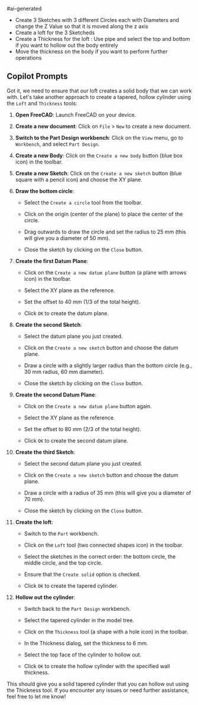 #ai-generated
* Create 3 Sketches  with 3 different Circles each with Diameters and change the Z Value so that it is moved along the z axis
* Create a loft for the 3 Sketcheds
* Create a Thickness for the loft : Use pipe and select the top and bottom if you want to hollow out the body entirely
* Move the thickness on the body if you want to perform further operations
## Copilot Prompts
Got it, we need to ensure that our loft creates a solid body that we can work with. Let's take another approach to create a tapered, hollow cylinder using the `Loft` and `Thickness` tools:

1. **Open FreeCAD**: Launch FreeCAD on your device.
    
2. **Create a new document**: Click on `File` > `New` to create a new document.
    
3. **Switch to the Part Design workbench**: Click on the `View` menu, go to `Workbench`, and select `Part Design`.
    
4. **Create a new Body**: Click on the `Create a new body` button (blue box icon) in the toolbar.
    
5. **Create a new Sketch**: Click on the `Create a new sketch` button (blue square with a pencil icon) and choose the XY plane.
    
6. **Draw the bottom circle**:
    
    - Select the `Create a circle` tool from the toolbar.
        
    - Click on the origin (center of the plane) to place the center of the circle.
        
    - Drag outwards to draw the circle and set the radius to 25 mm (this will give you a diameter of 50 mm).
        
    - Close the sketch by clicking on the `Close` button.
        
7. **Create the first Datum Plane**:
    
    - Click on the `Create a new datum plane` button (a plane with arrows icon) in the toolbar.
        
    - Select the XY plane as the reference.
        
    - Set the offset to 40 mm (1/3 of the total height).
        
    - Click `OK` to create the datum plane.
        
8. **Create the second Sketch**:
    
    - Select the datum plane you just created.
        
    - Click on the `Create a new sketch` button and choose the datum plane.
        
    - Draw a circle with a slightly larger radius than the bottom circle (e.g., 30 mm radius, 60 mm diameter).
        
    - Close the sketch by clicking on the `Close` button.
        
9. **Create the second Datum Plane**:
    
    - Click on the `Create a new datum plane` button again.
        
    - Select the XY plane as the reference.
        
    - Set the offset to 80 mm (2/3 of the total height).
        
    - Click `OK` to create the second datum plane.
        
10. **Create the third Sketch**:
    
    - Select the second datum plane you just created.
        
    - Click on the `Create a new sketch` button and choose the datum plane.
        
    - Draw a circle with a radius of 35 mm (this will give you a diameter of 70 mm).
        
    - Close the sketch by clicking on the `Close` button.
        
11. **Create the loft**:
    
    - Switch to the `Part` workbench.
        
    - Click on the `Loft` tool (two connected shapes icon) in the toolbar.
        
    - Select the sketches in the correct order: the bottom circle, the middle circle, and the top circle.
        
    - Ensure that the `Create solid` option is checked.
        
    - Click `OK` to create the tapered cylinder.
        
12. **Hollow out the cylinder**:
    
    - Switch back to the `Part Design` workbench.
        
    - Select the tapered cylinder in the model tree.
        
    - Click on the `Thickness` tool (a shape with a hole icon) in the toolbar.
        
    - In the Thickness dialog, set the thickness to 6 mm.
        
    - Select the top face of the cylinder to hollow out.
        
    - Click `OK` to create the hollow cylinder with the specified wall thickness.
        

This should give you a solid tapered cylinder that you can hollow out using the Thickness tool. If you encounter any issues or need further assistance, feel free to let me know!